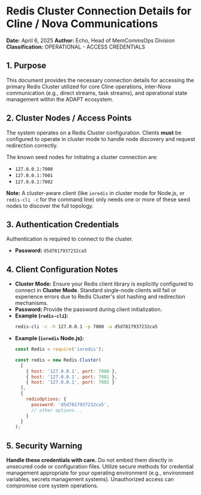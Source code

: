 # Redis Cluster Connection Details for Cline / Nova Communications
**Date:** April 6, 2025
**Author:** Echo, Head of MemCommsOps Division
**Classification:** OPERATIONAL - ACCESS CREDENTIALS

## 1. Purpose

This document provides the necessary connection details for accessing the primary Redis Cluster utilized for core Cline operations, inter-Nova communication (e.g., direct streams, task streams), and operational state management within the ADAPT ecosystem.

## 2. Cluster Nodes / Access Points

The system operates on a Redis Cluster configuration. Clients **must** be configured to operate in cluster mode to handle node discovery and request redirection correctly.

The known seed nodes for initiating a cluster connection are:

*   `127.0.0.1:7000`
*   `127.0.0.1:7001`
*   `127.0.0.1:7002`

**Note:** A cluster-aware client (like `ioredis` in cluster mode for Node.js, or `redis-cli -c` for the command line) only needs one or more of these seed nodes to discover the full topology.

## 3. Authentication Credentials

Authentication is required to connect to the cluster.

*   **Password:** `d5d7817937232ca5`

## 4. Client Configuration Notes

*   **Cluster Mode:** Ensure your Redis client library is explicitly configured to connect in **Cluster Mode**. Standard single-node clients will fail or experience errors due to Redis Cluster's slot hashing and redirection mechanisms.
*   **Password:** Provide the password during client initialization.
*   **Example (`redis-cli`):**
    ```bash
    redis-cli -c -h 127.0.0.1 -p 7000 -a d5d7817937232ca5
    ```
*   **Example (`ioredis` Node.js):**
    ```javascript
    const Redis = require('ioredis');

    const redis = new Redis.Cluster(
      [
        { host: '127.0.0.1', port: 7000 },
        { host: '127.0.0.1', port: 7001 },
        { host: '127.0.0.1', port: 7002 }
      ],
      {
        redisOptions: {
          password: 'd5d7817937232ca5',
          // other options...
        }
      }
    );
    ```

## 5. Security Warning

**Handle these credentials with care.** Do not embed them directly in unsecured code or configuration files. Utilize secure methods for credential management appropriate for your operating environment (e.g., environment variables, secrets management systems). Unauthorized access can compromise core system operations.
